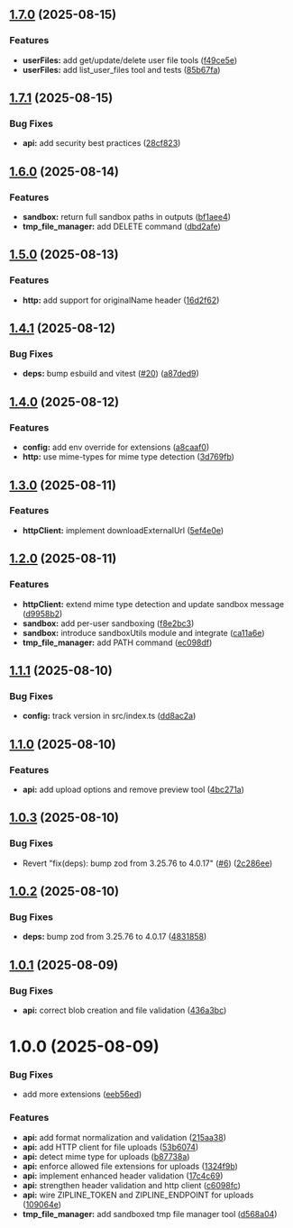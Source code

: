 ## [1.7.0](https://github.com/dorogoy/zipline-mcp/compare/v1.6.0...v1.7.0) (2025-08-15)


### Features

* **userFiles:** add get/update/delete user file tools ([f49ce5e](https://github.com/dorogoy/zipline-mcp/commit/f49ce5eb0e0b558e99b3b329f07da73c935fe375))
* **userFiles:** add list_user_files tool and tests ([85b67fa](https://github.com/dorogoy/zipline-mcp/commit/85b67fa310c78847dcb7def1fdb16d27fcc463cd))

## [1.7.1](https://github.com/dorogoy/zipline-mcp/compare/v1.7.0...v1.7.1) (2025-08-15)


### Bug Fixes

* **api:** add security best practices ([28cf823](https://github.com/dorogoy/zipline-mcp/commit/28cf823f5dd3c801117651a62112e9560031ca51))

## [1.6.0](https://github.com/dorogoy/zipline-mcp/compare/v1.5.0...v1.6.0) (2025-08-14)


### Features

* **sandbox:** return full sandbox paths in outputs ([bf1aee4](https://github.com/dorogoy/zipline-mcp/commit/bf1aee4654436e220aa7f0f4c438552cbe495d1e))
* **tmp_file_manager:** add DELETE command ([dbd2afe](https://github.com/dorogoy/zipline-mcp/commit/dbd2afe7fba3ad86856bd662c62584a5c0073963))

## [1.5.0](https://github.com/dorogoy/zipline-mcp/compare/v1.4.1...v1.5.0) (2025-08-13)


### Features

* **http:** add support for originalName header ([16d2f62](https://github.com/dorogoy/zipline-mcp/commit/16d2f62db78ffa1eee6a233f0990aaa56bd89938))

## [1.4.1](https://github.com/dorogoy/zipline-mcp/compare/v1.4.0...v1.4.1) (2025-08-12)


### Bug Fixes

* **deps:** bump esbuild and vitest ([#20](https://github.com/dorogoy/zipline-mcp/issues/20)) ([a87ded9](https://github.com/dorogoy/zipline-mcp/commit/a87ded934be3fad8de102700b73d8405008a8435))

## [1.4.0](https://github.com/dorogoy/zipline-mcp/compare/v1.3.0...v1.4.0) (2025-08-12)


### Features

* **config:** add env override for extensions ([a8caaf0](https://github.com/dorogoy/zipline-mcp/commit/a8caaf0e4ddd4598fe2c314dfac967ad04ca136e))
* **http:** use mime-types for mime type detection ([3d769fb](https://github.com/dorogoy/zipline-mcp/commit/3d769fb2c3b7ba0f71d6d92bf428c7fcf16efebc))

## [1.3.0](https://github.com/dorogoy/zipline-mcp/compare/v1.2.0...v1.3.0) (2025-08-11)


### Features

* **httpClient:** implement downloadExternalUrl ([5ef4e0e](https://github.com/dorogoy/zipline-mcp/commit/5ef4e0e6eb68c436758c885aacdbbc14ce4a878f))

## [1.2.0](https://github.com/dorogoy/zipline-mcp/compare/v1.1.1...v1.2.0) (2025-08-11)


### Features

* **httpClient:** extend mime type detection and update sandbox message ([d9958b2](https://github.com/dorogoy/zipline-mcp/commit/d9958b2e64396eac3c35f7d6a930ece6dc1abd42))
* **sandbox:** add per-user sandboxing ([f8e2bc3](https://github.com/dorogoy/zipline-mcp/commit/f8e2bc30848ac141ea0ec939c3335b3a75ddce79))
* **sandbox:** introduce sandboxUtils module and integrate ([ca11a6e](https://github.com/dorogoy/zipline-mcp/commit/ca11a6ef20300f28a9481090bd16609206900cd9))
* **tmp_file_manager:** add PATH command ([ec098df](https://github.com/dorogoy/zipline-mcp/commit/ec098df7e1649db3a5dd8277fe525e3cc7b6050f))

## [1.1.1](https://github.com/dorogoy/zipline-mcp/compare/v1.1.0...v1.1.1) (2025-08-10)


### Bug Fixes

* **config:** track version in src/index.ts ([dd8ac2a](https://github.com/dorogoy/zipline-mcp/commit/dd8ac2a5802e955ad6a9ee2e2478a2cd0c19e4b4))

## [1.1.0](https://github.com/dorogoy/zipline-mcp/compare/v1.0.3...v1.1.0) (2025-08-10)


### Features

* **api:** add upload options and remove preview tool ([4bc271a](https://github.com/dorogoy/zipline-mcp/commit/4bc271adc9f0742b9ffe017e2a662473e51b304e))

## [1.0.3](https://github.com/dorogoy/zipline-mcp/compare/v1.0.2...v1.0.3) (2025-08-10)


### Bug Fixes

* Revert "fix(deps): bump zod from 3.25.76 to 4.0.17" ([#6](https://github.com/dorogoy/zipline-mcp/issues/6)) ([2c286ee](https://github.com/dorogoy/zipline-mcp/commit/2c286eee6c6dafa93a22adb9d457031d13ec7487))

## [1.0.2](https://github.com/dorogoy/zipline-mcp/compare/v1.0.1...v1.0.2) (2025-08-10)


### Bug Fixes

* **deps:** bump zod from 3.25.76 to 4.0.17 ([4831858](https://github.com/dorogoy/zipline-mcp/commit/4831858c24965d4416449aff6f2b1195f18a7ba9))

## [1.0.1](https://github.com/dorogoy/zipline-mcp/compare/v1.0.0...v1.0.1) (2025-08-09)


### Bug Fixes

* **api:** correct blob creation and file validation ([436a3bc](https://github.com/dorogoy/zipline-mcp/commit/436a3bc6ade63712b604b6c5c42ceaa518ece657))

# 1.0.0 (2025-08-09)


### Bug Fixes

* add more extensions ([eeb56ed](https://github.com/dorogoy/zipline-mcp/commit/eeb56ed0de4999bf63803bc5501b09766831dcc7))


### Features

* **api:** add format normalization and validation ([215aa38](https://github.com/dorogoy/zipline-mcp/commit/215aa386255e72db572d3de693e94c677d69054f))
* **api:** add HTTP client for file uploads ([53b6074](https://github.com/dorogoy/zipline-mcp/commit/53b607470ea8ecf03d828809c119807eb1d797f4))
* **api:** detect mime type for uploads ([b87738a](https://github.com/dorogoy/zipline-mcp/commit/b87738a7106a2a075ae9a06a50be0604d4a0149c))
* **api:** enforce allowed file extensions for uploads ([1324f9b](https://github.com/dorogoy/zipline-mcp/commit/1324f9bc9f5244b112b630fcfe4b7956c76f30ca))
* **api:** implement enhanced header validation ([17c4c69](https://github.com/dorogoy/zipline-mcp/commit/17c4c695b7c2d3744f1e2e3f1e9cb60e658d2364))
* **api:** strengthen header validation and http client ([c6098fc](https://github.com/dorogoy/zipline-mcp/commit/c6098fc8c18cb799973a5e2ee22172b4ca544e36))
* **api:** wire ZIPLINE_TOKEN and ZIPLINE_ENDPOINT for uploads ([109064e](https://github.com/dorogoy/zipline-mcp/commit/109064e6378ee7f00757c4851edc8ab524772b0f))
* **tmp_file_manager:** add sandboxed tmp file manager tool ([d568a04](https://github.com/dorogoy/zipline-mcp/commit/d568a04252614ba9b4803d5858c63f3c47ab0bf9))
